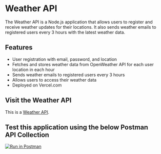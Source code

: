 # Weather API

The Weather API is a Node.js application that allows users to register and receive weather updates for their locations. It also sends weather emails to registered users every 3 hours with the latest weather data.

## Features

- User registration with email, password, and location
- Fetches and stores weather data from OpenWeather API for each user location in each hour
- Sends weather emails to registered users every 3 hours
- Allows users to access their weather data
- Deployed on Vercel.com

## Visit the Weather API
This is a [Weather API]([https://weather-api-flax-two.vercel.app/]).


## Test this application using the below Postman API Collection
[![Run in Postman](https://run.pstmn.io/button.svg)](https://app.getpostman.com/run-collection/26602017-3f44dbd5-410e-483a-bb2d-c1396aadcdf6?action=collection%2Ffork&source=rip_markdown&collection-url=entityId%3D26602017-3f44dbd5-410e-483a-bb2d-c1396aadcdf6%26entityType%3Dcollection%26workspaceId%3Da6bf912e-170f-48f6-a82e-fecc94998211)

